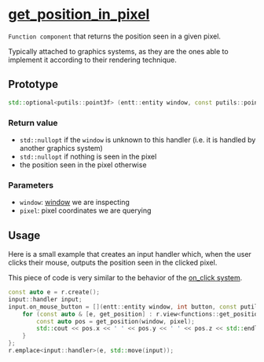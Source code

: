 # [get_position_in_pixel](get_position_in_pixel.hpp)

`Function component` that returns the position seen in a given pixel.

Typically attached to graphics systems, as they are the ones able to implement it according to their rendering technique.

## Prototype

```cpp
std::optional<putils::point3f> (entt::entity window, const putils::point2ui & pixel);
```

### Return value

* `std::nullopt` if the `window` is unknown to this handler (i.e. it is handled by another graphics system)
* `std::nullopt` if nothing is seen in the pixel
* the position seen in the pixel otherwise

### Parameters

* `window`: [window](../data/window.md) we are inspecting
* `pixel`: pixel coordinates we are querying

## Usage

Here is a small example that creates an input handler which, when the user clicks their mouse, outputs the position seen in the clicked pixel.

This piece of code is very similar to the behavior of the [on_click system](../on_click/systems/system.md).

```cpp
const auto e = r.create();
input::handler input;
input.on_mouse_button = [](entt::entity window, int button, const putils::point2f & pixel, bool pressed) {
    for (const auto & [e, get_position] : r.view<functions::get_position_in_pixel>().each()) {
        const auto pos = get_position(window, pixel);
        std::cout << pos.x << ' ' << pos.y << ' ' << pos.z << std::endl;
    }
};
r.emplace<input::handler>(e, std::move(input));
```